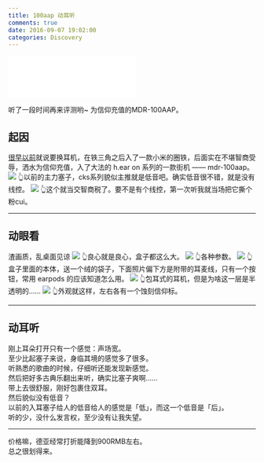 ```yaml
---
title: 100aap 动耳听
comments: true
date: 2016-09-07 19:02:00
categories: Discovery
---
```


<iframe frameborder="no" border="0" marginwidth="0" marginheight="0" width=260 height=86 src="//music.163.com/outchain/player?type=2&id=27471609&auto=1&height=66"></iframe>

听了一段时间再来评测哟~ 为信仰充值的MDR-100AAP。
## 起因
[很早以前](//gaoryrt.com/2016/07-31-whatsup20160731/)就说要换耳机，在铁三角之后入了一款小米的圈铁，后面实在不堪智商受辱，洒水为信仰充值，入了大法的 h.ear on 系列的一款街机 —— mdr-100aap。
![](/2016/07-31-whatsup20160731/cks77.jpg)
👆以前的主力塞子，cks系列貌似主推就是低音吧。确实低音很不错，就是没有线控。
![](/2016/07-31-whatsup20160731/mi.jpg)
👆这个就当交智商税了。要不是有个线控，第一次听我就当场把它撕个粉cui。

***
## 动眼看
渣画质，乱桌面见谅
![](/2016/09-07-100aap-hands-on/hear0.jpeg)
👆良心就是良心，盒子都这么大。
![](/2016/09-07-100aap-hands-on/hear1.jpeg)
👆各种参数。
![](/2016/09-07-100aap-hands-on/hear2.jpeg)
👆盒子里面的本体，送一个绒的袋子，下面照片偏下方是附带的耳麦线，只有一个按钮，常用 earpods 的应该知道怎么用。
![](/2016/09-07-100aap-hands-on/hear3.jpeg)
👆包耳式的耳机，但是为啥这一层是半透明的……
![](/2016/09-07-100aap-hands-on/hear4.jpeg)
👆外观就这样，左右各有一个蚀刻信仰标。

***
## 动耳听
刚上耳朵打开只有一个感觉：声场宽。  
至少比起塞子来说，身临其境的感觉多了很多。  
听熟悉的歌曲的时候，仔细听还能发现新感觉。  
然后把好多古典乐翻出来听，确实比塞子爽啊……   
带上去很舒服，刚好包裹住双耳。  
然后貌似没有低音？  
以前的入耳塞子给人的低音给人的感觉是「低」，而这一个低音是「后」。  
听的少，没什么发言权，至少没有让我失望。

***
价格嘛，德亚经常打折能降到900RMB左右。  
总之很划得来。

